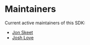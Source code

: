 # Maintainers

Current active maintainers of this SDK:

- [Jon Skeet](https://github.com/jskeet)
- [Josh Love](https://github.com/JoshLove-msft)
